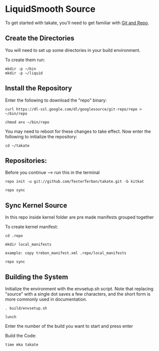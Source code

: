 LiquidSmooth Source
===================
To get started with takate, you'll need to get
familiar with [Git and Repo](http://source.android.com/source/version-control.html).

Create the Directories
----------------------

You will need to set up some directories in your build environment.

To create them run:

    mkdir -p ~/bin
    mkdir -p ~/liquid

Install the Repository
----------------------

Enter the following to download the "repo" binary:

    curl https://dl-ssl.google.com/dl/googlesource/git-repo/repo > ~/bin/repo

    chmod a+x ~/bin/repo

You may need to reboot for these changes to take effect. 
Now enter the following to initialize the repository:

    cd ~/takate

Repositories:
---------------

Before you continue --> run this in the terminal

    repo init -u git://github.com/TesterTerbon/takate.git -b kitkat

    repo sync

Sync Kernel Source
----------------------

In this repo inside kernel folder are pre made manifests grouped together

To create kernel manifest:

    cd .repo

    mkdir local_manifests

    example: copy trebon_manifest.xml .repo/local_manifests

    repo sync

Building the System
---------------

Initialize the environment with the envsetup.sh script. Note that replacing "source" with a single dot saves a few characters, and the short form is more commonly used in documentation.

    . build/envsetup.sh

    lunch

Enter the number of the build you want to start and press enter

Build the Code:

    time mka takate

